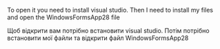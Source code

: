 To open it you need to install visual studio. Then I need to install my files and open the WindowsFormsApp28 file

Щоб відкрити вам потрібно встановити visual studio. Потім потрібно встановити мої файли та відкрити файл WindowsFormsApp28
